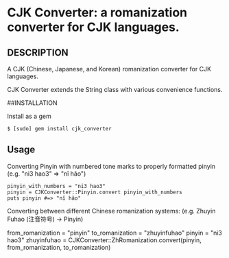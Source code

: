 CJK Converter: a romanization converter for CJK languages.
====================================

## DESCRIPTION

A CJK (Chinese, Japanese, and Korean) romanization converter for CJK languages.

CJK Converter extends the String class with various convenience 
functions.

##INSTALLATION

Install as a gem

    $ [sudo] gem install cjk_converter

## Usage

Converting Pinyin with numbered tone marks to properly formatted pinyin
(e.g. "ni3 hao3" => "nǐ hǎo")

    pinyin_with_numbers = "ni3 hao3"
    pinyin = CJKConverter::Pinyin.convert pinyin_with_numbers
    puts pinyin #=> "nǐ hǎo"

Converting between different Chinese romanization systems:
(e.g. Zhuyin Fuhao (注音符号) -> Pinyin)

  from_romanization = "pinyin"
  to_romanization = "zhuyinfuhao"
  pinyin = "ni3 hao3"
  zhuyinfuhao = CJKConverter::ZhRomanization.convert(pinyin, from_romanization, to_romanization)
  
  
